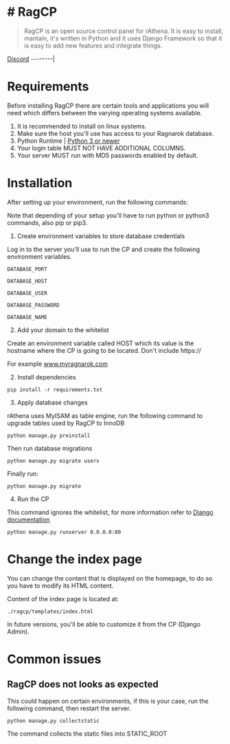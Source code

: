 # # RagCP
> RagCP is an open source control panel for rAthena. It is easy to install, mantain, it's written in Python and it uses Django Framework so that it is easy to add new features and integrate things.

[Discord](https://discord.gg/2Y92RMS)
--------|

# Requirements
Before installing RagCP there are certain tools and applications you will need which
differs between the varying operating systems available.

1. It is recommended to install on linux systems.
2. Make sure the host you'll use has access to your Ragnarok database.
3. Python Runtime | [Python 3 or newer](https://www.python.org/downloads/)
4. Your login table MUST NOT HAVE ADDITIONAL COLUMNS.
5. Your server MUST run with MD5 passwords enabled by default.

# Installation

After setting up your environment, run the following commands:

Note that depending of your setup you'll have to run python or python3 commands, also pip or pip3.

1. Create environment variables to store database credentials

Log in to the server you'll use to run the CP and create the following environment variables.

`DATABASE_PORT`

`DATABASE_HOST`

`DATABASE_USER`

`DATABASE_PASSWORD`

`DATABASE_NAME`

2. Add your domain to the whitelist

Create an environment variable called HOST which its value is the hostname where the CP is going to be located. Don't include https://

For example www.myragnarok.com

2. Install dependencies

`pip install -r requirements.txt`

3. Apply database changes

rAthena uses MyISAM as table engine, run the following command to upgrade tables used by RagCP to InnoDB

`python manage.py preinstall`

Then run database migrations

`python manage.py migrate users`

Finally run:

`python manage.py migrate`

4. Run the CP

This command ignores the whitelist, for more information refer to [Django documentation](https://docs.djangoproject.com/en/3.0/ref/django-admin/)

`python manage.py runserver 0.0.0.0:80`

# Change the index page

You can change the content that is displayed on the homepage, to do so you have to modify its HTML content.

Content of the index page is located at:

`./ragcp/templates/index.html`

In future versions, you'll be able to customize it from the CP (Django Admin).

# Common issues

## RagCP does not looks as expected

This could happen on certain environments, if this is your case, run the following command, then restart the server.

`python manage.py collectstatic`

The command collects the static files into STATIC_ROOT
